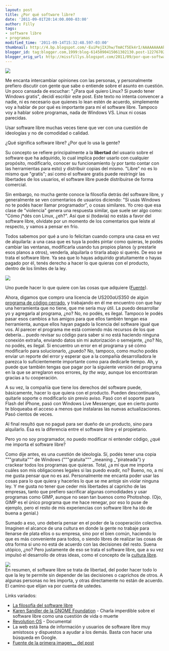 ```yaml
---
layout: post
title: ¿Por qué software libre?
date: '2011-09-01T20:14:00.000-03:00'
author: Filly
tags:
- software libre
- programas
modified_time: '2011-09-14T15:32:48.597-03:00'
thumbnail: http://4.bp.blogspot.com/-EuiPejIXJhw/TmACf5Ek4rI/AAAAAAAAAkw/i972dZESMN4/s72-c/gnulinux.jpg
blogger_id: tag:blogger.com,1999:blog-6145090415061302130.post-1227670279618766555
blogger_orig_url: http://missfillys.blogspot.com/2011/09/por-que-software-libre.html
---
```


[![](http://4.bp.blogspot.com/-EuiPejIXJhw/TmACf5Ek4rI/AAAAAAAAAkw/i972dZESMN4/s320/gnulinux.jpg)][0]

Me encanta intercambiar opiniones con las personas, y personalmente prefiero discutir con gente que sabe o entiende
sobre el asunto en cuestión. Un poco cansada de escuchar: "¿Para qué quiero Linux? Si puedo tener Windows gratis",
decidí escribir este post. Este texto no intenta convencer a nadie, ni es necesario que quienes lo lean estén de
acuerdo, simplemente voy a hablar de por qué es importante para mí el software libre. Tampoco voy a hablar sobre
programas, nada de Windows VS. Linux ni cosas parecidas.

Usar software libre muchas veces tiene que ver con una cuestión de ideologías y no de comodidad o calidad.   

¿Qué significa software libre? ¿Por qué lo usa la gente?  

Su concepto se refiere principalmente a la **libertad** del usuario sobre el software que ha adquirido, lo cual implica
poder usarlo con cualquier propósito, modificarlo, conocer su funcionamiento (y por tanto contar con las herramientas
para esto) y distribuir copias del mismo. "Libre" no es lo mismo que "gratis"; así como el software gratis puede
restringir las libertades de los usuarios, el software libre puede distribuirse de forma comercial.  

Sin embargo, no mucha gente conoce la filosofía detrás del software libre, y generalmente se ven comentarios de usuarios
diciendo: "Si usás Windows no te podés hacer llamar programador", o cosas similares. Yo creo que esa clase de
"violencia" genera una respuesta similar, que suele ser algo como: "Cómo j\*dés con Linux, ¿eh?". Así que si (todavía)
no estás a favor del software libre, olvidate por un momento de los comentarios que leíste al respecto, y vamos a pensar
en frío.  

Todos sabemos por qué a uno lo felicitan cuando compra una casa en vez de alquilarla: a una casa que es tuya la podés
pintar como quieras, le podés cambiar las ventanas, modificarla usando tus propios planos (y prestarle esos planos a
otros), venderla, alquilarla o tirarla abajo si querés. De eso se trata el software libre. Ya sea que lo hayas adquirido
gratuitamente o hayas pagado por él, tenés derecho a hacer lo que quieras con el producto, dentro de los límites de la
ley.  

[![](http://3.bp.blogspot.com/-j8C53VRKrBA/TmABwggfhuI/AAAAAAAAAks/HxDo52hE6T0/s320/keyboard.jpg)][1]

Uno puede hacer lo que quiere con las cosas que adquiere ([Fuente][2]).

Ahora, digamos que compro una licencia de US$200 a US$350 de algún [programa de código cerrado][3], y trabajando en él
me encuentro con que hay una herramienta que no tiene, que me sería muy útil. La puedo desarrollar yo y agregarla al
programa, ¿no? No, no podés, es ilegal. Tampoco le podés pasar esos cambios a tus amigos para que ellos también tengan
esa herramienta, aunque ellos hayan pagado la licencia del software igual que vos. Al parecer el programa me está
comiendo más recursos de los que debería... puedo revisar su código para saber si no está haciendo ninguna conexión
extraña, enviando datos sin mi autorización o semejante, ¿no? No, no podés, es ilegal. Si encuentro un error en el
programa y sé cómo modificarlo para solucionarlo, ¿puedo? No, tampoco, como mucho podés enviar un reporte del error y
esperar que a la compañía desarrolladora le parezca lo suficientemente importante como para dedicarle tiempo. Ah, y
puede que también tengas que pagar por la siguiente versión del programa en la que se arreglaron esos errores, _by the
way_, aunque los encontraran gracias a tu cooperación.  

A su vez, la compañía que tiene los derechos del software puede, básicamente, hacer lo que quiera con el producto.
Pueden descontinuarlo, quitarle soporte o modificarlo sin previo aviso. Pasó con el soporte para Flash del iPhone,
pasó con Windows Live Messenger, que en cierto punto te bloqueaba el acceso a menos que instalaras las nuevas
actualizaciones. Pasó cientos de veces.  

Al final resultó que no pagué para ser dueño de un producto, sino para alquilarlo. Ésa es la diferencia entre el
software libre y el propietario.  

Pero yo no soy programador, no puedo modificar ni entender código, ¿qué me importa el software libre?  

Como dije antes, es una cuestión de ideología. Sí, podés tener una copia """gratuita""" de Windows ("""gratuita"""
_meaning _"pirateada") y crackear todos los programas que quieras. Total, ¿a mí que me importa cuáles son mis
obligaciones legales si las puedo evadir, no? Bueno, no, a mí me gusta pensar que no es así. Personalmente me encanta
poder usar las cosas para lo que quiera y hacerles lo que se me antoje sin violar ninguna ley. Y me gusta no tener que
ceder mis libertades al capricho de las empresas, tanto que prefiero sacrificar algunas comodidades y usar programas
como GIMP, aunque no sean tan buenos como Photoshop. (Ojo, GIMP es el único programa que me hace renegar, por eso lo
puse de ejemplo, pero el resto de mis experiencias con software libre ha ido de buena a genial.)  

Sumado a eso, uno debería pensar en el poder de la cooperación colectiva. Imaginen el alcance de una cultura en donde
la gente no trabaje para llenarse de plata ellos o su empresa, sino por el bien común, haciendo lo que es más
conveniente para todos, o siendo libres de realizar las cosas de otra forma si uno no está de acuerdo con las 
decisiones del resto. Suena utópico, ¿no? Pero justamente de eso se trata el software libre, que a su vez impulsó el
desarrollo de otras ideas, como el concepto de la [cultura libre][4].  

[![](http://3.bp.blogspot.com/-TssOGsSuUUU/TmADt8Urp8I/AAAAAAAAAk0/NQSBwhWONmQ/s320/softwarelibre.png)][5]  
En resumen, el software libre se trata de libertad, del poder hacer todo lo que la ley te permite sin depender de las
decisiones o caprichos de otros. A algunas personas no les importa, y otras directamente no están de acuerdo. El camino
que elijan va por cuenta de ustedes.  

Links variados:  

* [La filosofía del software libre][6]  
* [Karen Sandler de la GNOME Foundation][7] - Charla imperdible sobre el software libre como una cuestión de vida o
muerte  
* [Revolution OS][8] - Documental  
* La web está llena de información y usuarios de software libre muy amistosos y dispuestos a ayudar a los demás. Basta
con hacer una búsqueda en Google.  
* [Fuente de la primera imagen__ del post][9]

[0]: http://4.bp.blogspot.com/-EuiPejIXJhw/TmACf5Ek4rI/AAAAAAAAAkw/i972dZESMN4/s1600/gnulinux.jpg
[1]: http://3.bp.blogspot.com/-j8C53VRKrBA/TmABwggfhuI/AAAAAAAAAks/HxDo52hE6T0/s1600/keyboard.jpg
[2]: http://www.mopo.ca/
[3]: http://es.wikipedia.org/wiki/Software_propietario
[4]: http://es.wikipedia.org/wiki/Cultura_libre
[5]: http://3.bp.blogspot.com/-TssOGsSuUUU/TmADt8Urp8I/AAAAAAAAAk0/NQSBwhWONmQ/s1600/softwarelibre.png
[6]: http://www.gnu.org/philosophy/philosophy.es.html
[7]: http://www.youtube.com/watch?v=nFZGpES-St8
[8]: http://www.imdb.com/title/tt0308808/
[9]: http://soft-ulibre.galeon.com/